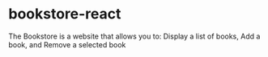# bookstore-react
The Bookstore is a website that allows you to:  Display a list of books, Add a book, and Remove a selected book
